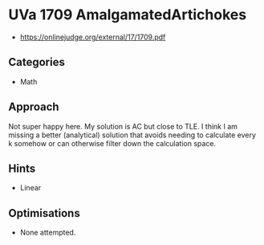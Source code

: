 # UVa 1709 AmalgamatedArtichokes

   * https://onlinejudge.org/external/17/1709.pdf

## Categories

   * Math

## Approach

Not super happy here. My solution is AC but close to TLE. I think I am missing
a better (analytical) solution that avoids needing to calculate every k somehow
or can otherwise filter down the calculation space.

## Hints

   * Linear

## Optimisations

   * None attempted.
